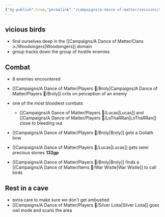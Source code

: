 ```yaml
---
{"dg-publish":true,"permalink":"/campaigns/a-dance-of-matter/sessions/session-1012/","dgPassFrontmatter":true}
---
```



## vicious birds
- find ourselves deep in the [[Campaigns/A Dance of Matter/Clans ⚔/Woodsingers\|Woodsingers]] domain
- group tracks down the group of hostile enemies

## Combat
- 8 enemies encountered
- [[Campaigns/A Dance of Matter/Players 👤/Broly\|Campaigns/A Dance of Matter/Players 👤/Broly]] crits on perception of an enemy 

- one of the most bloodiest combats
	- [[Campaigns/A Dance of Matter/Players 👤/Lucas\|Lucas]] and [[Campaigns/A Dance of Matter/Players 👤/LoThaRRan\|LoThaRRan]] close to bleeding out
- [[Campaigns/A Dance of Matter/Players 👤/Broly\|Broly]] gets a Goliath bow
- [[Campaigns/A Dance of Matter/Players 👤/Lucas\|Lucas]] gets semi precious stones **132gp** 
- [[Campaigns/A Dance of Matter/Players 👤/Broly\|Broly]] finds a [[Campaigns/A Dance of Matter/Items 💍/War Wistle\|War Wistle]] to call birds

## Rest in a cave
- extra care to make sure we don't get ambushed
- [[Campaigns/A Dance of Matter/Players 👤/Silver Liota\|Silver Liota]] goes owl mode and scans the area